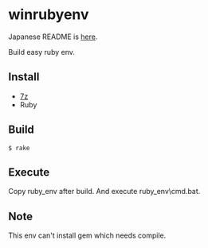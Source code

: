 # winrubyenv

Japanese README is [here](README.ja.md).

Build easy ruby env.

## Install

* [7z](https://sevenzip.osdn.jp/)
* Ruby

## Build

```
$ rake
```

## Execute

Copy ruby_env after build. And execute ruby_env\cmd.bat.

## Note

This env can't install gem which needs compile.
